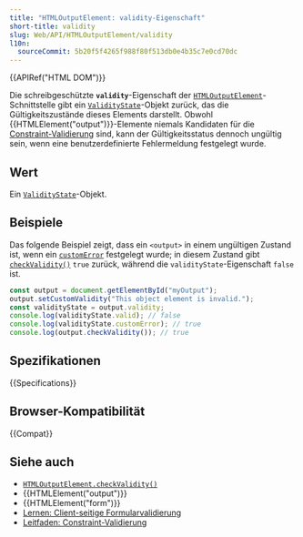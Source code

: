 ```yaml
---
title: "HTMLOutputElement: validity-Eigenschaft"
short-title: validity
slug: Web/API/HTMLOutputElement/validity
l10n:
  sourceCommit: 5b20f5f4265f988f80f513db0e4b35c7e0cd70dc
---
```


{{APIRef("HTML DOM")}}

Die schreibgeschützte **`validity`**-Eigenschaft der [`HTMLOutputElement`](/de/docs/Web/API/HTMLOutputElement)-Schnittstelle gibt ein [`ValidityState`](/de/docs/Web/API/ValidityState)-Objekt zurück, das die Gültigkeitszustände dieses Elements darstellt. Obwohl {{HTMLElement("output")}}-Elemente niemals Kandidaten für die [Constraint-Validierung](/de/docs/Web/HTML/Constraint_validation) sind, kann der Gültigkeitsstatus dennoch ungültig sein, wenn eine benutzerdefinierte Fehlermeldung festgelegt wurde.

## Wert

Ein [`ValidityState`](/de/docs/Web/API/ValidityState)-Objekt.

## Beispiele

Das folgende Beispiel zeigt, dass ein `<output>` in einem ungültigen Zustand ist, wenn ein [`customError`](/de/docs/Web/API/ValidityState/customError) festgelegt wurde; in diesem Zustand gibt [`checkValidity()`](/de/docs/Web/API/HTMLOutputElement/checkValidity) `true` zurück, während die `validityState`-Eigenschaft `false` ist.

```js
const output = document.getElementById("myOutput");
output.setCustomValidity("This object element is invalid.");
const validityState = output.validity;
console.log(validityState.valid); // false
console.log(validityState.customError); // true
console.log(output.checkValidity()); // true
```

## Spezifikationen

{{Specifications}}

## Browser-Kompatibilität

{{Compat}}

## Siehe auch

- [`HTMLOutputElement.checkValidity()`](/de/docs/Web/API/HTMLOutputElement/checkValidity)
- {{HTMLElement("output")}}
- {{HTMLElement("form")}}
- [Lernen: Client-seitige Formularvalidierung](/de/docs/Learn_web_development/Extensions/Forms/Form_validation)
- [Leitfaden: Constraint-Validierung](/de/docs/Web/HTML/Constraint_validation)
